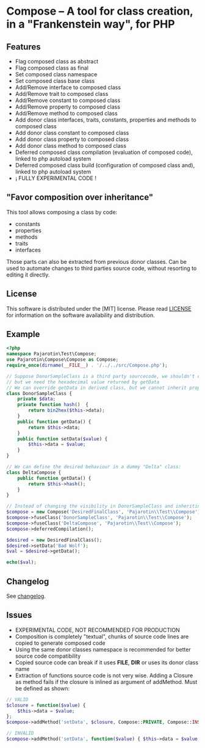 # Compose – A tool for class creation, in a "Frankenstein way", for PHP

## Features
 - Flag composed class as abstract
 - Flag composed class as final
 - Set composed class namespace
 - Set composed class base class
 - Add/Remove interface to composed class
 - Add/Remove trait to composed class
 - Add/Remove constant to composed class
 - Add/Remove property to composed class
 - Add/Remove method to composed class
 - Add donor class interfaces, traits, constants, properties and methods to composed class
 - Add donor class constant to composed class
 - Add donor class property to composed class
 - Add donor class method to composed class
 - Deferred composed class compilation (evaluation of composed code), linked to php autoload system
 - Deferred composed class build (configuration of composed class and), linked to php autoload system
 - ¡ FULLY EXPERIMENTAL CODE !

##  "Favor composition over inheritance"
This tool allows composing a class by code:
 - constants
 - properties
 - methods
 - traits 
 - interfaces

Those parts can also be extracted from previous donor classes.
Can be used to automate changes to third parties source code, without resorting to editing it directly.

## License
This software is distributed under the [MIT] license. Please read [LICENSE](https://github.com/pajarotin/compose/blob/main/LICENSE) for information on the software availability and distribution.

## Example

```php
<?php
namespace Pajarotin\Test\Compose;
use Pajarotin\Compose\Compose as Compose;
require_once(dirname(__FILE__) . '/../../src/Compose.php');

// Suppose DonorSampleClass is a third party sourcecode, we shouldn't change
// but we need the hexadecimal value returned by getData
// We can override getData in derived class, but we cannot inherit property: $data and method: hash()
class DonorSampleClass {
    private $data;
    private function hash()  {
        return bin2hex($this->data);
    }
    public function getData() {
        return $this->data;
    }
    public function setData($value) {
        $this->data = $value;
    }
}

// We can define the desired behaviour in a dummy "Delta" class:
class DeltaCompose {
    public function getData() {
        return $this->hash();
    }
}

// Instead of changing the visibility in DonorSampleClass and inheriting, we compose:
$compose = new Compose('DesiredFinalClass', 'Pajarotin\\Test\\Compose');
$compose->fuseClass('DonorSampleClass', 'Pajarotin\\Test\\Compose');
$compose->fuseClass('DeltaCompose', 'Pajarotin\\Test\\Compose');
$compose->deferredCompilation();

$desired = new DesiredFinalClass();
$desired->setData('Bad Wolf');
$val = $desired->getData();

echo($val);
```

## Changelog
See [changelog](changelog.md).

## Issues
 - EXPERIMENTAL CODE, NOT RECOMMENDED FOR PRODUCTION
 - Composition is completely "textual", chunks of source code lines are copied to generate composed code
 - Using the same donor classes namespace is recommended for better source code compatibility
 - Copied source code can break if it uses __FILE__, __DIR__ or uses its donor class name
 - Extraction of functions source code is not very wise. Adding a Closure as method fails if the closure is inlined as argument of addMethod. Must be defined as shown:
```php
// VALID
$closure = function($value) {
    $this->data = $value;
};
$compose->addMethod('setData', $closure, Compose::PRIVATE, Compose::INSTANCE, Compose::OVERRIDABLE, false);

// INVALID
$compose->addMethod('setData', function($value) { $this->data = $value; }, Compose::PRIVATE, Compose::STATIC, Compose::OVERRIDABLE, false);
```
 
